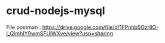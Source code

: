# crud-nodejs-mysql

File postman : https://drive.google.com/file/d/1FPnhb5OzrllO-I_QimhIY9wmSFUlWXve/view?usp=sharing

